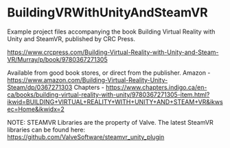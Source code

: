 # BuildingVRWithUnityAndSteamVR
Example project files accompanying the book Building Virtual Reality with Unity and SteamVR, published by CRC Press.

https://www.crcpress.com/Building-Virtual-Reality-with-Unity-and-Steam-VR/Murray/p/book/9780367271305

Available from good book stores, or direct from the publisher.
Amazon - https://www.amazon.com/Building-Virtual-Reality-Unity-Steam/dp/0367271303
Chapters - https://www.chapters.indigo.ca/en-ca/books/building-virtual-reality-with-unity/9780367271305-item.html?ikwid=BUILDING+VIRTUAL+REALITY+WITH+UNITY+AND+STEAM+VR&ikwsec=Home&ikwidx=2

NOTE: STEAMVR Libraries are the property of Valve. The latest SteamVR libraries can be found here: https://github.com/ValveSoftware/steamvr_unity_plugin
